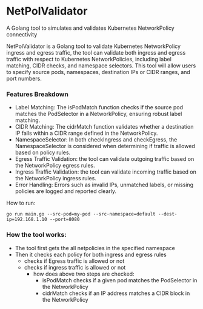 # NetPolValidator
A Golang tool to simulates and validates Kubernetes NetworkPolicy connectivity

NetPolValidator is a Golang tool to validate Kubernetes NetworkPolicy ingress and egress traffic, the tool can validate both ingress and egress traffic with respect to Kubernetes NetworkPolicies, including label matching, CIDR checks, and namespace selectors. This tool will allow users to specify source pods, namespaces, destination IPs or CIDR ranges, and port numbers.

### Features Breakdown
- Label Matching: The isPodMatch function checks if the source pod matches the PodSelector in a NetworkPolicy, ensuring robust label matching.
- CIDR Matching: The cidrMatch function validates whether a destination IP falls within a CIDR range defined in the NetworkPolicy.
- NamespaceSelector: In both checkIngress and checkEgress, the NamespaceSelector is considered when determining if traffic is allowed based on policy rules.
- Egress Traffic Validation: the tool can validate outgoing traffic based on the NetworkPolicy egress rules.
- Ingress Traffic Validation: the tool can validate incoming traffic based on the NetworkPolicy ingress rules.
- Error Handling: Errors such as invalid IPs, unmatched labels, or missing policies are logged and reported clearly.


How to run:
``` 
go run main.go --src-pod=my-pod --src-namespace=default --dest-ip=192.168.1.10 --port=8080
```

### How the tool works:
- The tool first gets the all netpolicies in the specified namespace
- Then it checks each policy for both ingress and egress rules
    - checks if Egress traffic is allowed or not
    - checks if ingress traffic is allowed or not
        - how does above two steps are checked:
            - isPodMatch checks if a given pod matches the PodSelector in the NetworkPolicy
            - cidrMatch checks if an IP address matches a CIDR block in the NetworkPolicy

